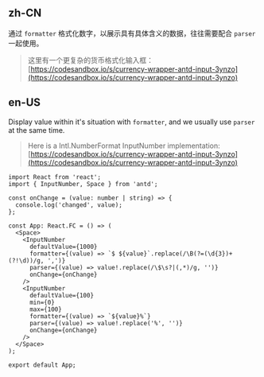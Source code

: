 ## zh-CN

通过 `formatter` 格式化数字，以展示具有具体含义的数据，往往需要配合 `parser` 一起使用。

> 这里有一个更复杂的货币格式化输入框：[https://codesandbox.io/s/currency-wrapper-antd-input-3ynzo](https://codesandbox.io/s/currency-wrapper-antd-input-3ynzo)

## en-US

Display value within it's situation with `formatter`, and we usually use `parser` at the same time.

> Here is a Intl.NumberFormat InputNumber implementation: [https://codesandbox.io/s/currency-wrapper-antd-input-3ynzo](https://codesandbox.io/s/currency-wrapper-antd-input-3ynzo)
```tsx
import React from 'react';
import { InputNumber, Space } from 'antd';

const onChange = (value: number | string) => {
  console.log('changed', value);
};

const App: React.FC = () => (
  <Space>
    <InputNumber
      defaultValue={1000}
      formatter={(value) => `$ ${value}`.replace(/\B(?=(\d{3})+(?!\d))/g, ',')}
      parser={(value) => value!.replace(/\$\s?|(,*)/g, '')}
      onChange={onChange}
    />
    <InputNumber
      defaultValue={100}
      min={0}
      max={100}
      formatter={(value) => `${value}%`}
      parser={(value) => value!.replace('%', '')}
      onChange={onChange}
    />
  </Space>
);

export default App;
```
